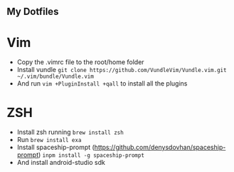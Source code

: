 ## My Dotfiles

# Vim 

- Copy the .vimrc file to the root/home folder
- Install vundle
		`git clone https://github.com/VundleVim/Vundle.vim.git ~/.vim/bundle/Vundle.vim`
- And run `vim +PluginInstall +qall` to install all the plugins


# ZSH

- Install zsh running `brew install zsh`
- Run `brew install exa`
- Install spaceship-prompt (https://github.com/denysdovhan/spaceship-prompt)
		`inpm install -g spaceship-prompt`
- And install android-studio sdk
